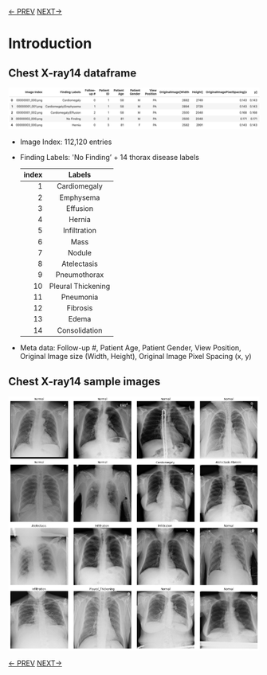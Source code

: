 [<- PREV](README.md) [ NEXT->](chestxray-part1.md)

# Introduction

## Chest X-ray14 dataframe

![dataframe](images/dataframe.png)

- Image Index: 112,120 entries

- Finding Labels: 'No Finding’ + 14 thorax disease labels 

  index | Labels   
  -----:|:----:
  1     | Cardiomegaly       
  2     | Emphysema          
  3     | Effusion           
  4     | Hernia             
  5     | Infiltration       
  6     | Mass                
  7     | Nodule              
  8     | Atelectasis        
  9     | Pneumothorax        
  10    | Pleural Thickening 
  11    | Pneumonia          
  12    | Fibrosis           
  13    | Edema              
  14    | Consolidation      


- Meta data: Follow-up #, Patient Age, Patient Gender, View Position, Original Image size (Width, Height), Original Image Pixel Spacing (x, y) 

## Chest X-ray14 sample images
![xraysample](images/xraysample.png)

[<- PREV](README.md) [ NEXT->](chestxray-part1.md)
